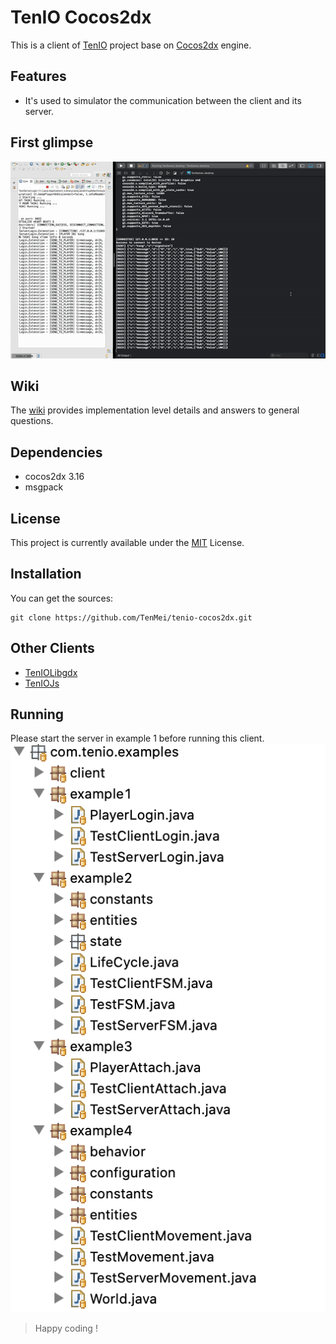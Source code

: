 # TenIO Cocos2dx

This is a client of [TenIO](https://github.com/TenMei/tenio) project base on [Cocos2dx](https://www.cocos.com/en/) engine.

## Features
- It's used to simulator the communication between the client and its server.

## First glimpse
![Simple Communication](https://github.com/TenMei/tenio/blob/master/assets/login-example-1.gif)

## Wiki
The [wiki](https://github.com/TenMei/tenio-cocos2dx/wiki) provides implementation level details and answers to general questions.

## Dependencies
- cocos2dx 3.16
- msgpack

## License
This project is currently available under the [MIT](https://github.com/TenMei/tenio-cocos2dx/blob/master/LICENSE) License.

## Installation
You can get the sources:
```
git clone https://github.com/TenMei/tenio-cocos2dx.git
```

## Other Clients
- [TenIOLibgdx](https://github.com/TenMei/tenio-libgdx.git)
- [TenIOJs](https://github.com/TenMei/tenio-js.git)

## Running
Please start the server in example 1 before running this client.
![Running](https://github.com/TenMei/tenio/blob/master/assets/tenio-examples.png)

> Happy coding !
